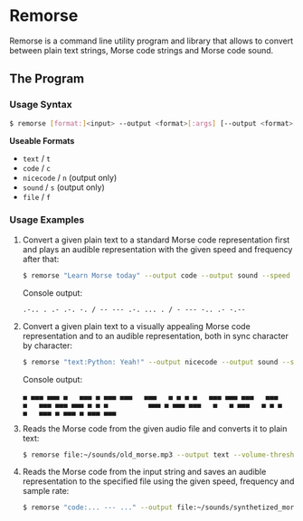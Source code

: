 # Remorse

Remorse is a command line utility program and library that allows to convert between plain text strings, Morse code strings and Morse code sound.

## The Program

### Usage Syntax

```bash
$ remorse [format:]<input> --output <format>[:args] [--output <format>[:args]] [options..]
```

**Useable Formats**

 * `text` / `t`
 * `code` / `c`
 * `nicecode` / `n` (output only)
 * `sound` / `s` (output only)
 * `file` / `f`

### Usage Examples

1. Convert a given plain text to a standard Morse code representation first and plays an audible representation with the given speed and frequency after that:

    ```bash
    $ remorse "Learn Morse today" --output code --output sound --speed 20wpm --frequency 600hz
    ```

    Console output:

    ```plain
    .-.. . .- .-. -. / -- --- .-. ... . / - --- -.. .- -.--
    ```

2. Convert a given plain text to a visually appealing Morse code representation and to an audible representation, both in sync character by character:

    ```bash
    $ remorse "text:Python: Yeah!" --output nicecode --output sound --simultaneous
    ```

    Console output:

    ```plain
    ▄ ▄▄▄ ▄▄▄ ▄   ▄▄▄ ▄ ▄▄▄ ▄▄▄   ▄▄▄   ▄ ▄ ▄ ▄   ▄▄▄ ▄▄▄ ▄▄▄   ▄▄▄ ▄   ▄▄▄ ▄▄▄ ▄▄▄ ▄ ▄ ▄          ▄▄▄ ▄ ▄▄▄ ▄▄▄   ▄   ▄ ▄▄▄   ▄ ▄ ▄ ▄   ▄▄▄ ▄ ▄▄▄ ▄ ▄▄▄ ▄▄▄
    ```

3. Reads the Morse code from the given audio file and converts it to plain text:

    ```bash
    $ remorse file:~/sounds/old_morse.mp3 --output text --volume-threshold 0.4
    ```

4. Reads the Morse code from the input string and saves an audible representation to the specified file using the given speed, frequency and sample rate:

    ```bash
    $ remorse "code:... --- ..." --output file:~/sounds/synthetized_morse.wav --speed 20wpm --frequency 600hz --sample-rate 8khz
    ```
